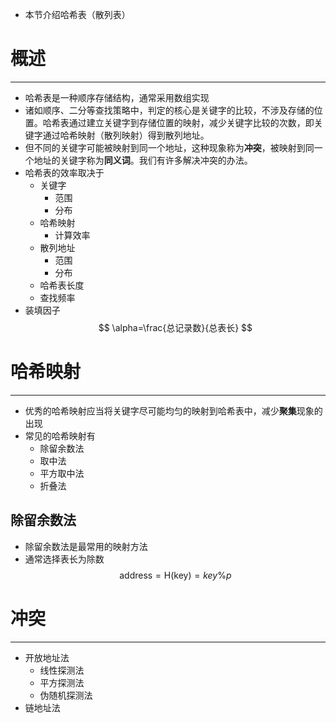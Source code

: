 

- 本节介绍哈希表（散列表）


# 概述
---
- 哈希表是一种顺序存储结构，通常采用数组实现
- 诸如顺序、二分等查找策略中，判定的核心是关键字的比较，不涉及存储的位置。哈希表通过建立关键字到存储位置的映射，减少关键字比较的次数，即关键字通过哈希映射（散列映射）得到散列地址。
- 但不同的关键字可能被映射到同一个地址，这种现象称为**冲突**，被映射到同一个地址的关键字称为**同义词**。我们有许多解决冲突的办法。
- 哈希表的效率取决于
	- 关键字
		- 范围
		- 分布
	- 哈希映射
		- 计算效率
	- 散列地址
		- 范围
		- 分布
	- 哈希表长度
	- 查找频率
- 装填因子
$$
\alpha=\frac{总记录数}{总表长}
$$



# 哈希映射
---
- 优秀的哈希映射应当将关键字尽可能均匀的映射到哈希表中，减少**聚集**现象的出现
- 常见的哈希映射有
	- 除留余数法
	- 取中法
	- 平方取中法
	- 折叠法

## 除留余数法
- 除留余数法是最常用的映射方法
- 通常选择表长为除数
$$
\mathrm{address}=\mathrm{H(key)}=key \% p  
$$




# 冲突
---
- 开放地址法
	- 线性探测法
	- 平方探测法
	- 伪随机探测法
- 链地址法